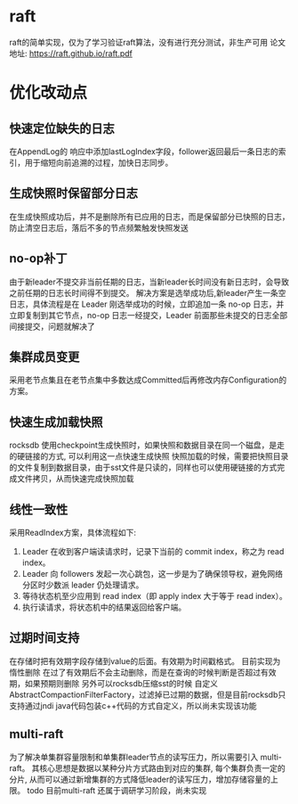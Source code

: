 # raft
  raft的简单实现，仅为了学习验证raft算法，没有进行充分测试，非生产可用
  论文地址: https://raft.github.io/raft.pdf

# 优化改动点
## 快速定位缺失的日志
  在AppendLog的 响应中添加lastLogIndex字段，follower返回最后一条日志的索引，用于缩短向前追溯的过程，加快日志同步。

## 生成快照时保留部分日志
  在生成快照成功后，并不是删除所有已应用的日志，而是保留部分已快照的日志，防止清空日志后，落后不多的节点频繁触发快照发送

## no-op补丁
  由于新leader不提交非当前任期的日志，当新leader长时间没有新日志时，会导致之前任期的日志长时间得不到提交。
  解决方案是选举成功后,新leader产生一条空日志，具体流程是在 Leader 刚选举成功的时候，立即追加一条 no-op 日志，并立即复制到其它节点，no-op 日志一经提交，Leader 前面那些未提交的日志全部间接提交，问题就解决了

## 集群成员变更
  采用老节点集且在老节点集中多数达成Committed后再修改内存Configuration的方案。

## 快速生成加载快照
  rocksdb 使用checkpoint生成快照时，如果快照和数据目录在同一个磁盘，是走的硬链接的方式, 可以利用这一点快速生成快照
  快照加载的时候，需要把快照目录的文件复制到数据目录，由于sst文件是只读的，同样也可以使用硬链接的方式完成文件拷贝，从而快速完成快照加载

## 线性一致性
  采用ReadIndex方案，具体流程如下:
  1. Leader 在收到客户端读请求时，记录下当前的 commit index，称之为 read index。
  2. Leader 向 followers 发起一次心跳包，这一步是为了确保领导权，避免网络分区时少数派 leader 仍处理请求。
  3. 等待状态机至少应用到 read index（即 apply index 大于等于 read index）。
  4. 执行读请求，将状态机中的结果返回给客户端。

## 过期时间支持
  在存储时把有效期字段存储到value的后面。有效期为时间戳格式。
  目前实现为 惰性删除 在过了有效期后不会主动删除，而是在查询的时候判断是否超过有效期，如果预期则删除
  另外可以rocksdb压缩sst的时候 自定义AbstractCompactionFilterFactory，过滤掉已过期的数据，但是目前rocksdb只支持通过jndi java代码包装c++代码的方式自定义，所以尚未实现该功能

## multi-raft
  为了解决单集群容量限制和单集群leader节点的读写压力，所以需要引入 multi-raft。
  其核心思想是数据以某种分片方式路由到对应的集群, 每个集群负责一定的分片, 从而可以通过新增集群的方式降低leader的读写压力，增加存储容量的上限。
  todo 目前multi-raft 还属于调研学习阶段，尚未实现




